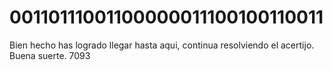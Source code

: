 # 00110111001100000011100100110011
Bien hecho has logrado llegar hasta aqui, continua resolviendo el acertijo. Buena suerte. 7093
